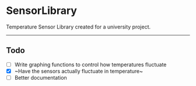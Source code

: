 # SensorLibrary
Temperature Sensor Library created for a university project.
___
## Todo
- [ ] Write graphing functions to control how temperatures fluctuate
- [x] ~Have the sensors actually fluctuate in temperature~
- [ ] Better documentation
